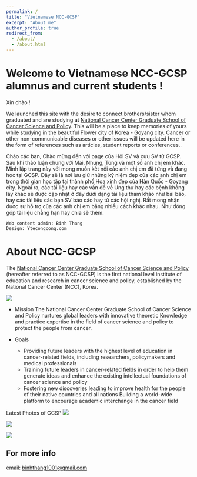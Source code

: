 ```yaml
---
permalink: /
title: "Vietnamese NCC-GCSP"
excerpt: "About me"
author_profile: true
redirect_from: 
  - /about/
  - /about.html
---
```

Welcome to Vietnamese NCC-GCSP alumnus and current students !
======

Xin chào !

We launched this site with the desire to connect brothers/sister whom graduated and are studying at [National Cancer Center Graduate School of Cancer Science and Policy](http://www.ncc-gcsp.ac.kr/). This will be a place to keep memories of yours while studying in the beautiful Flower city of Korea - Goyang city.
Cancer or other non-communicable diseases or other issues will be updated here in the form of references such as articles, student reports or conferences..



Chào các bạn,
Chào mừng đến với page của Hội SV và cựu SV từ GCSP. 
Sau khi thảo luận chung với Mai, Nhung, Tùng và một số anh chị em khác. Mình lập trang này với mong muốn kết nối các anh chị em đã từng và đang học tại GCSP. Đây sẽ là nơi lưu giữ những kỷ niệm đẹp của các anh chị em trong thời gian học tập tại thành phố Hoa xinh đẹp của Hàn Quốc - Goyang city. 
Ngoài ra, các tài liệu hay các vấn đề về Ung thư hay các bệnh không lây khác sẽ được cập nhật ở đây dưới dạng tài liệu tham khảo như bài báo, hay các tài liệu các bạn SV báo cáo hay từ các hội nghị.
Rất mong nhận được sự hỗ trợ của các anh chị em bằng nhiều cách khác nhau. Như đóng góp tài liệu chẳng hạn hay chia sẻ thêm.



    Web content admin: Binh Thang
    Design: Ytecongcong.com



About NCC-GCSP
======
The [National Cancer Center Graduate School of Cancer Science and Policy](http://www.ncc-gcsp.ac.kr/) (hereafter referred to as NCC-GCSP) is the first national level institute of education and research in cancer science and policy, established by the National Cancer Center (NCC), Korea. 

![](http://www.ncc-gcsp.ac.kr/eng/img/main/main_visual_2.jpg)

* Mission
The National Cancer Center Graduate School of Cancer Science and Policy nurtures global leaders with innovative theoretic Knowledge and practice expertise in the field of cancer science and policy to protect the people from cancer.

* Goals
    *   Providing future leaders with the highest level of education in cancer-related fields, including researchers, policymakers and medical professionals
    *   Training future leaders in cancer-related fields in order to help them generate ideas and enhance the existing intellectual foundations of cancer science and policy
    *   Fostering new discoveries leading to improve health for the people of their native countries and all nations
Building a world-wide platform to encourage academic interchange in the cancer field


Latest Photos of GCSP
![](https://lh3.googleusercontent.com/3cTXsRe99qFb7_UZvkHfg5PNZ4C59cxCEfgwrIbuKjVjy82Xql_CvplsyC9fMcEPUZtUvvuw11QK6Do-p50NuQpcyik7pLmeg3SDR5SeatpJxRYTq1GqdJ0e4RjfWVTYqicNlDgYjbEcPBkpwMlf9qik8U8ehiL3ztz28nxW3L2aP6YTdma-aPLmjI0NRYgtlz1Cif335zTGHINyNd9f24i-z9RB_DuturDFXq7O8mdVmVoOYyUjxzS3xnuMUHu0O7D4xllp3Ma1oJTRGX805HSxo5ieOSZtY-5Szqcu6GnkdSMkX2tF4ZPIdyMUvsmOZxtTRtAIvn1rFD2qnD6Ut-KRYCls4eVixWehwwLHhUgUdrKFOAPE5Fkv3RsH_vsQnKFf4WtPaZG4pij6fpCaZC-RgmW5iXYjvONgonnU5WhAy5rXwkXRdB8K9jnV1Qiu7KpWcFdQYoH87Mi4eWgzmYfQv6E9wXkmJh9VVrXZkKLaUeO6GGMuqHO_55uBnZrz7JrP-_uymBAz6SGbU5uVXfUw6TQHe7NtugzJY5JthkIJPSLiJffgggGbUPDvO4Hy8LLdvIbq2qbGeRooQ57N8WJ0TNZF6KeKiTasdOY=w1202-h901-no)

![](https://lh3.googleusercontent.com/vTKibNf_8RrGNEju4-pZO-MUUO3nYLapKZuIGtkhvjqoWdbAUFVPDkkmpKSZU7Xu1SDJcYd_bF7qB9P25_RAkBShiu53IoYGf-hNtg4casJmQ4vdM5UcCCmEVEjrwPe0P_Xf6ezOJEYnNVmMW5M7_H-xWBG9JELS5a59F1IZFz9w0_mKEd4xMzKCO0LNbZZcY-qeH2PrK_gMGWDKOd5X0T3ggwSlnm1PxiUEeMdUlifscpMiQRBUWWVqGIs9tCBnME-GMl79cknPIcoUSBcnDuukE2TnaIQLKtf--JYhPOIIPqljsutOFb_FAcl0wZEOTstm4h65PZ5VYZO5aAQWBd5wGDwppwTp8vAeKBwmsemmK8w4o6ZtJW_jHKoHf_JRfJHCZKDxbfCVWxYe4nN9Q3NmFDkv3NIjdfHD72ubqAAudbe02p_Z1MEOgvu68mKhF9tLKDtne2VLqA5VSkmumuv-5XjbzpQF-Q9WApr8ieOTVVJ4wTsFBDcJikHOPWdJ-3Zn5gaA_nFigcz0uMQ59EkYybZQsTNccFzCR19ap2f8XX-syGtcXb4YrZ1c29dttk-h4tjgdiCL2Chx7oZ9S0aQtHlaunlEKtWGlYI=w1357-h901-no)


![](https://lh3.googleusercontent.com/gDDYrgryQJUR5M_6NqkJuXjyTQLMcnQHSQQkW_zrWxJ2x7jnWc2RW1vEa-SXC_vINYuGM0tXDkhEBSMz_iHDqzzLBj-oXW6bpuANwDiIBA7pBTvL2C_1uVCfQaphfQtC3EdNBytBpklyyRGlxedHkby2WMFbvK0iI00BW3NpDQZuO1dX9zWoUJoNvmeF_1Ze1Gl2H_LpnbgRMdEFUAkNYoleRS9HR-db2MtVbHPPEMVtfVVc9wnalMWLG_d_DSh1iXIgGvDsMxv0f4hksxMlbdWJHA8p9g8_agRNPF12UsWotwsZFNnf-mrGsklzw3gsneWrm_NKNWyu2d4w0rqeYwVNPd_aj5htGptR68GRLKLCfkCF-hTlFin_wrwTa3nZ7zBHiLfuPjdHF5cVlfzZqDScMlxGxdVADGbABFJpZXSUAuSANxBXWv7mXJTbbF0hbjt7SUr1C8-yidYCDEKmCyQGFqgKQjQCmJsnlRkbCs23zn4alQullkWy0G2C2ljrSJIN7P4rLsFA-Y44VbIG2WdF4GqaJ48Suz2U_CFTzb2fTDU_f-iPZn2p1HAuuC0FnFAdktv0AxewAaXbnH0f-TFMTMIVaIrgMBOyPPc=w1357-h901-no)












For more info
------
email: binhthang1001@gmail.com

